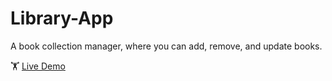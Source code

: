 # Library-App

A book collection manager, where you can add, remove, and update books.

:weight_lifting: [Live Demo](https://saimdenizertunc.github.io/Library-App/)
